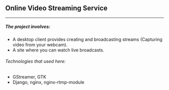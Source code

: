 ## Online Video Streaming Service
---

##### The project involves:
* A desktop client provides creating and broadcasting streams (Capturing video from your webcam). 
* A site where you can watch live broadcasts.

###### Technologies that used here:
* GStreamer, GTK
* Django, nginx, nginx-rtmp-module